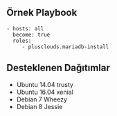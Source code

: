 Örnek Playbook
----------------
    - hosts: all
      become: true
      roles:
         - plusclouds.mariadb-install

Desteklenen Dağıtımlar
-------
* Ubuntu 14.04 trusty
* Ubuntu 16.04 xenial
* Debian 7 Wheezy
* Debian 8 Jessie
